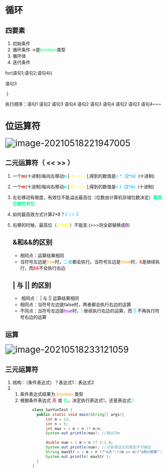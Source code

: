 # 循环

## 四要素

1. 初始条件
2. 循环条件 →是<font color='#00FF7F'>boolean</font>类型
3. 循环体
4. 迭代条件

  for(语句1;语句2;语句4){

语句3

​	}

执行顺序：语句1 语句2 语句3 语句4 语句2 语句3 语句4 语句2 语句3 语句4~~~

# 位运算符

<img src="D:\公式教程1\Typora\picture\image-20210518221947005.png" alt="image-20210518221947005" style="zoom:200%;" />

## 二元运算符（   <<        >>    ）

1. 一个<font color='#FF0000'>**m**</font>(十进制)每向左移动<font color='#00CED1'>**n**</font>   [ <font color='#FFFF00'>m <<  n</font> ],得到的数值是<font color='#00BFFF'>n ***（2^n）**</font>(十进制)

2. 一个<font color='#FF0000'>**m**</font>(十进制)每向右移动<font color='#00CED1'>**n**</font>   [<font color='#FFFF00'> m  >>  n</font> ],得到的数值是<font color='#00BFFF'>n **/（2^n）**</font>(十进制)

3. 左右移动有限度，有效位不能溢出最高位（位数由计算机存储位数决定）**<font color='#00FA9A'>最高位是符号位</font>**

4. 如何最高效方式计算2*8？<font color='#00BFFF'>2 << 3</font>

5. 右移的时候，最高位（<font color='#FFFF00'>符号位</font>）不能变.(>>>则全部替换成<font color='#9400D3'>**0**</font>)

   ## &和&&的区别

   - 相同点：运算结果相同
   - 当符号左边是<font color='FFA500'>true</font>时，<font color='#00BFFF'>二者</font>都会执行。当符号左边是<font color='FFA500'>false</font>时，<font color='#FF0000'>&</font>是继续执行，而<font color='#FF0000'>&&</font>不会执行右边

   ##  |   与  || 的区别

   - ​	相同点： |   与  || 运算结果相同
   - 相同点：当符号左边是false时，两者都会执行右边的运算
   - 不同点：当符号左边是<font color='#9400D3'>true</font>时，<font color='#00BFFF'>|</font> 继续执行右边的运算，而 <font color='#00BFFF'>|| </font>不再执行符号右边的运算

## 运算

  <img src="D:\公式教程1\Typora\picture\image-20210518233121059.png" alt="image-20210518233121059" style="zoom:200%;" />

## 三元运算符

1. 结构：（条件表达式）？表达式1：表达式2
2. ​               
   1. 条件表达式结果为 <font color='FFA500'>boolean</font> 类型
   2. 根据条件表达式 <font color='#FF0000'>真</font> 或 <font color='#00FF7F'>假</font>，决定执行表达式<font color='#FF0000'>1</font>，还是表达式<font color='#00FF7F'>2</font>

```Java
			class SanYunTest {
              public static void main(String[] args){
                  int m = 12;
                  int n = 5;
                  int max = ( m > n )? m:n;
                  System.out.println(max); //输出为m
                  
                  double num = ( m > n )? 2:1.0;
                  System.out.println(num); //只有表达式同类型才可输出
                  String maxStr = ( m > n )?"m大":((m == n)?"m和n相等"："n大");
                  System.out.println( maxStr );
              }  
            }
```

